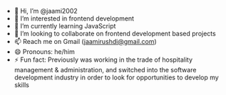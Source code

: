 - 👋 Hi, I’m @jaami2002
- 👀 I’m interested in frontend development
- 🌱 I’m currently learning JavaScript
- 💞️ I’m looking to collaborate on frontend development based projects
- 📫 Reach me on Gmail (jaamirushdi@gmail.com)
- 😄 Pronouns: he/him
- ⚡ Fun fact: Previously was working in the trade of hospitality management & administration, and switched into the software development industry in order to look for opportunities to develop my skills

<!---
jaami2002/jaami2002 is a ✨ special ✨ repository because its `README.md` (this file) appears on your GitHub profile.
You can click the Preview link to take a look at your changes.
--->
